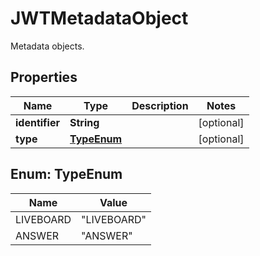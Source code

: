 

# JWTMetadataObject

Metadata objects.

## Properties

| Name | Type | Description | Notes |
|------------ | ------------- | ------------- | -------------|
|**identifier** | **String** |  |  [optional] |
|**type** | [**TypeEnum**](#TypeEnum) |  |  [optional] |



## Enum: TypeEnum

| Name | Value |
|---- | -----|
| LIVEBOARD | &quot;LIVEBOARD&quot; |
| ANSWER | &quot;ANSWER&quot; |



